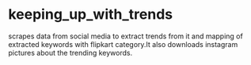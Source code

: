 # keeping_up_with_trends
scrapes data from social media to extract trends from it and mapping of extracted keywords with flipkart category.It also downloads instagram pictures about the trending keywords.
